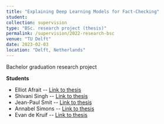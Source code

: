 ```yaml
---
title: "Explaining Deep Learning Models for Fact-Checking"
student: 
collection: supervision
type: "BSc. research project (thesis)"
permalink: /supervision/2022-research-bsc
venue: "TU Delft"
date: 2023-02-03
location: "Delft, Netherlands"
---
```


Bachelor graduation research project

**Students**
- Elliot Afrait -- [Link to thesis](https://repository.tudelft.nl/islandora/object/uuid%3A9b8e7e90-2487-4a52-8631-bd10e1537246?collection=education)
- Shivani Singh -- [Link to thesis](https://repository.tudelft.nl/islandora/object/uuid%3Af1eee973-791b-474d-9cc1-cd35d64e1e3e?collection=education)
- Jean-Paul Smit -- [Link to thesis](https://repository.tudelft.nl/islandora/object/uuid%3A647cf28b-443b-4119-9020-7628c617b950?collection=education)
- Annabel Simons -- [Link to thesis](https://repository.tudelft.nl/islandora/object/uuid%3Accc39e3a-f233-4279-a230-dbc33ce4147e?collection=education)
- Evan de Kruif  -- [Link to thesis](https://repository.tudelft.nl/islandora/object/uuid%3A4864c74b-3e6c-41a8-bfce-f07e8deaa5fc?collection=education)